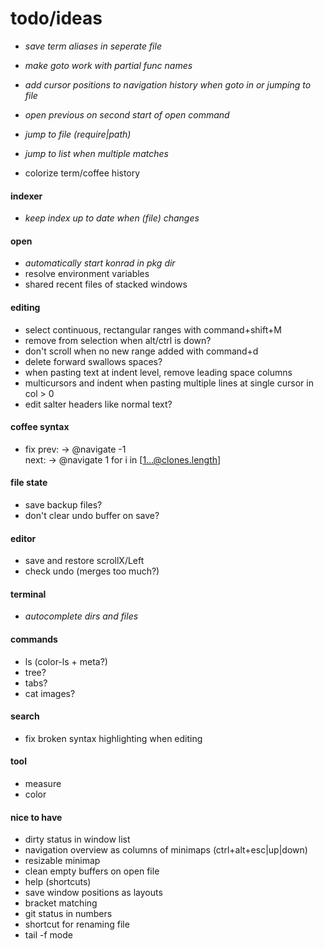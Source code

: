 # todo/ideas

- *save term aliases in seperate file*
- *make goto work with partial func names*
- *add cursor positions to navigation history when goto in or jumping to file*
- *open previous on second start of open command*

- *jump to file (require|path)*
- *jump to list when multiple matches*

- colorize term/coffee history

#### indexer
- *keep index up to date when (file) changes*

#### open
- *automatically start konrad in pkg dir*
- resolve environment variables
- shared recent files of stacked windows

#### editing
- select continuous, rectangular ranges with command+shift+M 
- remove from selection when alt/ctrl is down?
- don't scroll when no new range added with command+d
- delete forward swallows spaces?
- when pasting text at indent level, remove leading space columns
- multicursors and indent when pasting multiple lines at single cursor in col > 0
- edit salter headers like normal text?

#### coffee syntax
- fix
    prev: -> @navigate -1    
    next: -> @navigate 1
    for i in [1...@clones.length]

#### file state
- save backup files?
- don't clear undo buffer on save?

#### editor
- save and restore scrollX/Left
- check undo (merges too much?)

#### terminal
- *autocomplete dirs and files*

#### commands
- ls (color-ls + meta?)
- tree?
- tabs?
- cat images?

#### search
- fix broken syntax highlighting when editing

#### tool
- measure
- color

#### nice to have
- dirty status in window list
- navigation overview as columns of minimaps (ctrl+alt+esc|up|down)
- resizable minimap
- clean empty buffers on open file
- help (shortcuts)
- save window positions as layouts
- bracket matching
- git status in numbers
- shortcut for renaming file
- tail -f mode
    